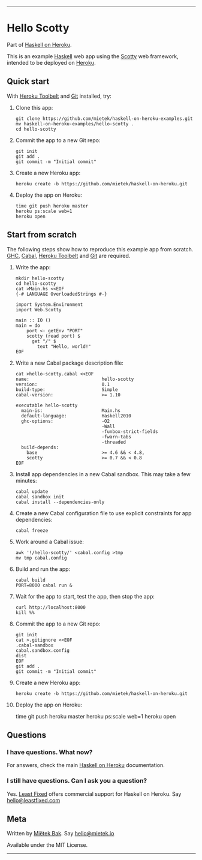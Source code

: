 ----


Hello Scotty
============

Part of [Haskell on Heroku][].

This is an example [Haskell][] web app using the [Scotty][] web framework, intended to be deployed on [Heroku][].


Quick start
-----------

With [Heroku Toolbelt][] and [Git][] installed, try:

1.  Clone this app:

        git clone https://github.com/mietek/haskell-on-heroku-examples.git
        mv haskell-on-heroku-examples/hello-scotty .
        cd hello-scotty

2.  Commit the app to a new Git repo:

        git init
        git add .
        git commit -m "Initial commit"

3.  Create a new Heroku app:

        heroku create -b https://github.com/mietek/haskell-on-heroku.git

4.  Deploy the app on Heroku:

        time git push heroku master
        heroku ps:scale web=1
        heroku open


Start from scratch
------------------

The following steps show how to reproduce this example app from scratch.  [GHC][], [Cabal][], [Heroku Toolbelt][] and [Git][] are required.

1.  Write the app:

        mkdir hello-scotty
        cd hello-scotty
        cat >Main.hs <<EOF
        {-# LANGUAGE OverloadedStrings #-}

        import System.Environment
        import Web.Scotty

        main :: IO ()
        main = do
            port <- getEnv "PORT"
            scotty (read port) $
              get "/" $
                text "Hello, world!"
        EOF

2.  Write a new Cabal package description file:

        cat >hello-scotty.cabal <<EOF
        name:                           hello-scotty
        version:                        0.1
        build-type:                     Simple
        cabal-version:                  >= 1.10

        executable hello-scotty
          main-is:                      Main.hs
          default-language:             Haskell2010
          ghc-options:                  -O2
                                        -Wall
                                        -funbox-strict-fields
                                        -fwarn-tabs
                                        -threaded
          build-depends:
            base                        >= 4.6 && < 4.8,
            scotty                      >= 0.7 && < 0.8
        EOF

3.  Install app dependencies in a new Cabal sandbox.  This may take a few minutes:

        cabal update
        cabal sandbox init
        cabal install --dependencies-only

4.  Create a new Cabal configuration file to use explicit constraints for app dependencies:

        cabal freeze

5.  Work around a Cabal issue:

        awk '!/hello-scotty/' <cabal.config >tmp
        mv tmp cabal.config

6.  Build and run the app:

        cabal build
        PORT=8000 cabal run &

7.  Wait for the app to start, test the app, then stop the app:

        curl http://localhost:8000
        kill %%

8.  Commit the app to a new Git repo:

        git init
        cat >.gitignore <<EOF
        .cabal-sandbox
        cabal.sandbox.config
        dist
        EOF
        git add .
        git commit -m "Initial commit"

9.  Create a new Heroku app:

        heroku create -b https://github.com/mietek/haskell-on-heroku.git

10.  Deploy the app on Heroku:

        time git push heroku master
        heroku ps:scale web=1
        heroku open


Questions
---------

###  I have questions.  What now?

For answers, check the main [Haskell on Heroku][] documentation.


###  I still have questions.  Can I ask you a question?

Yes.  [Least Fixed][] offers commercial support for Haskell on Heroku.  Say hello@leastfixed.com


Meta
----

Written by [Miëtek Bak][].  Say hello@mietek.io

Available under the MIT License.


----

[Haskell on Heroku]:            https://github.com/mietek/haskell-on-heroku
[Haskell]:                      http://www.haskell.org
[Scotty]:                       https://github.com/scotty-web/scotty
[Heroku]:                       https://www.heroku.com

[Heroku Toolbelt]:              https://toolbelt.herokuapp.com
[Git]:                          http://git-scm.com
[GHC]:                          http://www.haskell.org/ghc
[Cabal]:                        http://www.haskell.org/cabal/download.html

[Least Fixed]:                  http://leastfixed.com
[Miëtek Bak]:                   http://mietek.io
